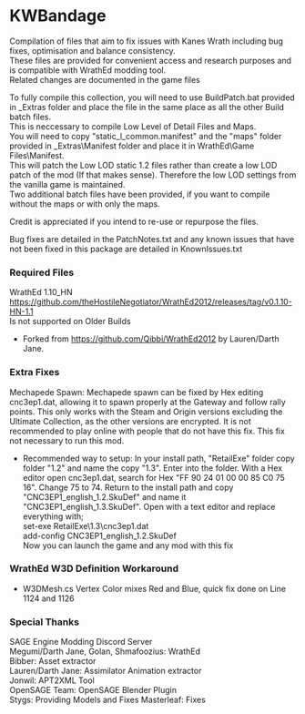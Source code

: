 # KWBandage
 Compilation of files that aim to fix issues with Kanes Wrath including bug fixes, optimisation and balance consistency.  
 These files are provided for convenient access and research purposes and is compatible with WrathEd modding tool.  
 Related changes are documented in the game files  
 
 To fully compile this collection, you will need to use BuildPatch.bat provided in _Extras folder and place the file in the same place as all the other Build batch files.  
 This is neccessary to compile Low Level of Detail Files and Maps.  
 You will need to copy "static_l_common.manifest" and the "maps" folder provided in _Extras\Manifest folder and place it in WrathEd\Game Files\Manifest.  
 This will patch the Low LOD static 1.2 files rather than create a low LOD patch of the mod (If that makes sense). Therefore the low LOD settings from the vanilla game is maintained.  
 Two additional batch files have been provided, if you want to compile without the maps or with only the maps.  

 Credit is appreciated if you intend to re-use or repurpose the files.
 
 Bug fixes are detailed in the PatchNotes.txt and any known issues that have not been fixed in this package are detailed in KnownIssues.txt
 
 ### Required Files
 WrathEd 1.10_HN  
 https://github.com/theHostileNegotiator/WrathEd2012/releases/tag/v0.1.10-HN-1.1  
 Is not supported on Older Builds  
 * Forked from https://github.com/Qibbi/WrathEd2012 by Lauren/Darth Jane.
 
 ### Extra Fixes
 Mechapede Spawn: Mechapede spawn can be fixed by Hex editing cnc3ep1.dat, allowing it to spawn properly at the Gateway and follow rally points. 
 This only works with the Steam and Origin versions excluding the Ultimate Collection, as the other versions are encrypted. 
 It is not recommended to play online with people that do not have this fix. This fix not necessary to run this mod.  
 * Recommended way to setup: In your install path, "RetailExe" folder copy folder "1.2" and name the copy "1.3". Enter into the folder. 
 With a Hex editor open cnc3ep1.dat, search for Hex "FF 90 24 01 00 00 85 C0 75 16". Change 75 to 74. Return to the install path and copy "CNC3EP1_english_1.2.SkuDef" and name it "CNC3EP1_english_1.3.SkuDef". 
 Open with a text editor and replace everything with;  
 set-exe RetailExe\1.3\cnc3ep1.dat  
 add-config CNC3EP1_english_1.2.SkuDef  
 Now you can launch the game and any mod with this fix
 
 ### WrathEd W3D Definition Workaround
 * W3DMesh.cs 
 Vertex Color mixes Red and Blue, quick fix done on Line 1124 and 1126
 
 ### Special Thanks
 SAGE Engine Modding Discord Server  
 Megumi/Darth Jane, Golan, Shmafoozius: WrathEd  
 Bibber: Asset extractor  
 Lauren/Darth Jane: Assimilator Animation extractor  
 Jonwil: APT2XML Tool  
 OpenSAGE Team: OpenSAGE Blender Plugin  
 Stygs: Providing Models and Fixes
 Masterleaf: Fixes
 
